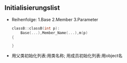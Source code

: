 ## 
## Initialisierungslist
- Reihenfolge: 1.Base 2.Member 3.Parameter
	```c++
	classB::classB(int p):
		Base(...),Member_Name(...),m(p)
	{
	
	}
	```
- 用父类初始化列表:用类名称; 用成员初始化列表:用object名